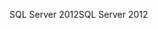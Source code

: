 <span data-ttu-id="a9f3b-101">SQL Server 2012</span><span class="sxs-lookup"><span data-stu-id="a9f3b-101">SQL Server 2012</span></span>